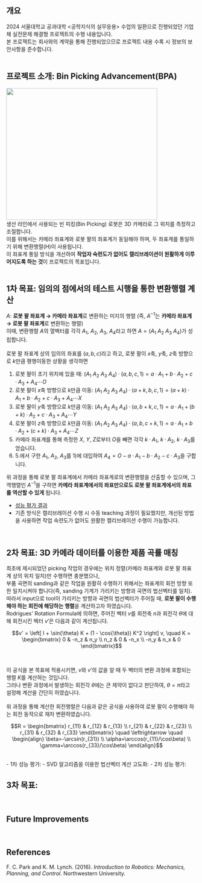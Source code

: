 ## 개요
2024 서울대학교 공과대학 <공학지식의 실무응용> 수업의 일환으로 진행되었던 기업체 실전문제 해결형 프로젝트의 수행 내용입니다. <br>
본 프로젝트는 회사와의 계약을 통해 진행되었으므로 프로젝트 내용 수록 시 정보의 보안사항을 준수합니다. <br>
<br>

## 프로젝트 소개: Bin Picking Advancement(BPA)
<img src="https://github.com/user-attachments/assets/def23c7d-29eb-4442-893e-70bf7f8344d3" width="400" height="350"/> <br>
생산 라인에서 사용되는 빈 피킹(Bin Picking) 로봇은 3D 카메라로 그 위치를 측정하고 조절합니다. <br>
이를 위해서는 카메라 좌표계와 로봇 팔의 좌표계가 동일해야 하며, 두 좌표계를 통일하기 위해 변환행렬(H)이 사용됩니다. <br>
이 좌표계 통일 방식을 개선하여 **작업자 숙련도가 없어도 캘리브레이션이 원활하게 이루어지도록 하는 것**이 프로젝트의 목표입니다. <br>
<br>

## 1차 목표: 임의의 점에서의 테스트 시행을 통한 변환행렬 계산
$A$: **로봇 팔 좌표계 $\to$ 카메라 좌표계**로 변환하는 미지의 행렬 (즉, $A^{-1}$는 **카메라 좌표계 $\to$ 로봇 팔 좌표계**로 변환하는 행렬) <br>
이때, 변환행렬 $A$의 열벡터를 각각 $A_1$, $A_2$, $A_3$, $A_4$라고 하면 $A=(A_1\ A_2\ A_3\ A_4)$가 성립합니다. <br>
<br>
로봇 팔 좌표계 상의 임의의 좌표를 $(a, b, c)$라고 하고, 로봇 팔이 $x$축, $y$축, $z$축 방향으로 $k$만큼 평행이동한 상황을 생각하면 <br>

   1) 로봇 팔이 초기 위치에 있을 때: $(A_1\ A_2\ A_3\ A_4) · (a, b, c, 1) = a · A_1 + b · A_2 + c · A_3 + A_4 \cdots O$
   2) 로봇 팔이 $x$축 방향으로 $k$만큼 이동: $(A_1\ A_2\ A_3\ A_4) · (a+k, b, c, 1) = (a+k) · A_1 + b · A_2 + c · A_3 + A_4 \cdots X$
   3) 로봇 팔이 $y$축 방향으로 $k$만큼 이동: $(A_1\ A_2\ A_3\ A_4) · (a, b+k, c, 1) = a · A_1 + (b+k) · A_2 + c · A_3 + A_4 \cdots Y$
   4) 로봇 팔이 $z$축 방향으로 $k$만큼 이동: $(A_1\ A_2\ A_3\ A_4) · (a, b, c+k, 1) = a · A_1 + b · A_2 + (c+k) · A_3 + A_4 \cdots Z$
   5) 카메라 좌표계를 통해 측정한 $X$, $Y$, $Z$로부터 $O$을 빼면 각각 $k · A_1$, $k · A_2$, $k · A_3$를 얻습니다.
   6) 5.에서 구한 $A_1$, $A_2$, $A_3$를 1)에 대입하여 $A_4 = O - a · A_1 - b · A_2 - c · A_3$을 구합니다. <br>

위 과정을 통해 로봇 팔 좌표계에서 카메라 좌표계로의 변환행렬을 산출할 수 있으며, 그 역행렬인 $A^{-1}$을 구하면 **카메라 좌표계에서의 좌표만으로도 로봇 팔 좌표계에서의 좌표를 역산할 수 있게** 됩니다. <br>

- [성능 평가 결과](https://github.com/ben020410/2024W-ETS-BPA/issues/1)
- 기존 방식은 캘리브레이션 수행 시 수동 teaching 과정이 필요했지만, 개선된 방법을 사용하면 작업 숙련도가 없어도 원활한 캘리브레이션 수행이 가능합니다.
<br>

## 2차 목표: 3D 카메라 데이터를 이용한 제품 곡률 매칭
최초에 제시되었던 picking 작업의 경우에는 위치 정렬(카메라 좌표계와 로봇 팔 좌표계 상의 위치 일치)만 수행하면 충분했으나, <br>
부품 곡면의 sanding과 같은 작업을 원활히 수행하기 위해서는 좌표계의 회전 방향 또한 일치시켜야 합니다(즉, sanding 기계가 가리키는 방향과 곡면의 법선벡터를 일치). <br>
따라서 input으로 tool이 가리키는 방향과 곡면의 법선벡터가 주어질 때, **로봇 팔이 수행해야 하는 회전에 해당하는 행렬**을 계산하고자 하였습니다. <br>
Rodrigues' Rotation Formula에 의하면, 주어진 벡터 $v$를 회전축 $n$과 회전각 $\theta$에 대해 회전시킨 벡터 $v'$은 다음과 같이 계산됩니다. <br>
```math
v' = \left[ I + \sin{\theta} K + (1 - \cos{\theta}) K^2 \right] v, \quad K = \begin{bmatrix} 0 & -n_z & n_y \\ n_z & 0 & -n_x \\ -n_y & n_x & 0 \end{bmatrix}
```
<br>

이 공식을 본 목표에 적용시키면, $v$와 $v'$의 값을 알 때 두 벡터의 변환 과정에 포함되는 행렬 $K$를 계산하는 것입니다. <br>
그러나 변환 과정에서 발생하는 회전각 $\theta$에는 큰 제약이 없다고 판단하여, $\theta=\pi$라고 설정해 계산을 간단히 하였습니다. <br>
<br>
위 과정을 통해 계산한 회전행렬은 다음과 같은 공식을 사용하여 로봇 팔이 수행해야 하는 회전 동작으로 재차 변환하였습니다. <br>
```math
R = \begin{bmatrix} r_{11} & r_{12} & r_{13} \\ r_{21} & r_{22} & r_{23} \\ r_{31} & r_{32} & r_{33} \end{bmatrix} \quad \leftrightarrow \quad \begin{align} \beta=-\arcsin(r_{31}) \\ \alpha=\arccos(r_{11}/\cos\beta) \\ \gamma=\arccos(r_{33}/\cos\beta) \end{align}
```
<br>
- 1차 성능 평가: 
- SVD 알고리즘을 이용한 법선벡터 계산 고도화: 
- 2차 성능 평가: 

<br>

## 3차 목표:
<br>

## Future Improvements



<br>

## References
F. C. Park and K. M. Lynch. (2016). *Introduction to Robotics: Mechanics, Planning, and Control*. Northwestern University.
<br>
